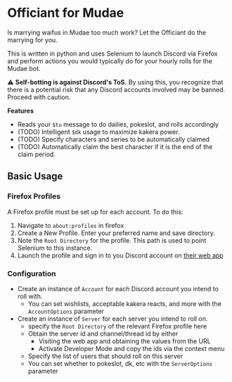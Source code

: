# Officiant for Mudae

Is marrying waifus in Mudae too much work? Let the Officiant do the marrying for you.

This is written in python and uses Selenium to launch Discord via Firefox and perform actions you would typically do for your hourly rolls for the Mudae bot.

:warning: **Self-botting is against Discord's ToS.** By using this, you recognize that there is a potential risk that any Discord accounts involved may be banned. Proceed with caution.

**Features**

- Reads your `$tu` message to do dailies, pokeslot, and rolls accordingly
- (TODO) Intelligent `$dk` usage to maximize kakera power.
- (TODO) Specify characters and series to be automatically claimed
- (TODO) Automatically claim the best character if it is the end of the claim period.

## Basic Usage
### Firefox Profiles
A Firefox profile must be set up for each account. To do this:
1. Navigate to `about:profiles` in firefox
2. Create a New Profile. Enter your preferred name and save directory.
3. Note the `Root Directory` for the profile. This path is used to point Selenium to this instance.
4. Launch the profile and sign in to you Discord account on [their web app](https://discord.com/app)

### Configuration
- Create an instance of `Account` for each Discord account you intend to roll with.
    - You can set wishlists, acceptable kakera reacts, and more with the `AccountOptions` parameter
- Create an instance of `Server` for each server you intend to roll on.
    - specify the `Root Directory` of the relevant Firefox profile here
    - Obtain the server id and channel/thread id by either
        - Visiting the web app and obtaining the values from the URL
        - Activate Developer Mode and copy the ids via the context menu
    - Specify the list of users that should roll on this server
    - You can set whether to pokeslot, dk, etc with the `ServerOptions` parameter

